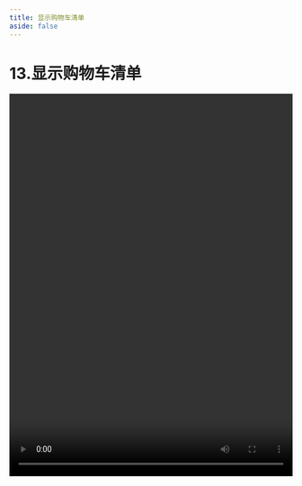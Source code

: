 ```yaml
---
title: 显示购物车清单
aside: false
---
```


# 13.显示购物车清单

<video autoplay src="http://qn.chinavanes.com/nodejs/module-9/13.显示购物车清单.mp4" controls controlsList="nodownload" width="100%" height="680"/>


